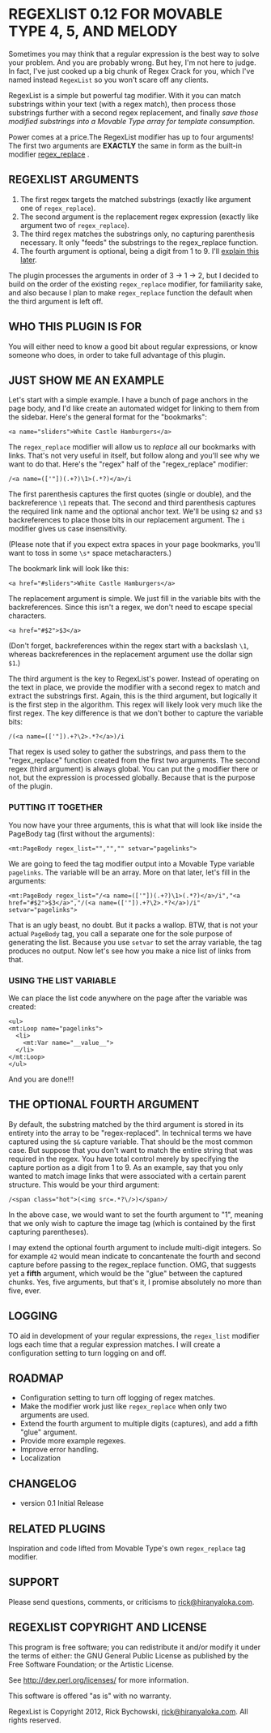 # REGEXLIST 0.12 FOR MOVABLE TYPE 4, 5, AND MELODY #

Sometimes you may think that a regular expression is the best way to solve your problem. And you are probably wrong. But hey, I'm not here to judge. In fact, I've just cooked up a big chunk of Regex Crack for you, which I've named instead  `RegexList` so you won't scare off any clients.

RegexList is a simple but powerful tag modifier.  With it you can match substrings within your text (with a regex match), then process those substrings further with a second regex replacement, and finally _save those modified substrings into a Movable Type array for template consumption_.

Power comes at a price.The RegexList modifier has up to four arguments! The first two arguments are **EXACTLY** the same in form as the built-in modifier [regex_replace](http://www.movabletype.org/documentation/appendices/modifiers/regex-replace.html) .

## REGEXLIST ARGUMENTS ##
1. The first regex targets the matched substrings (exactly like argument one of `regex_replace`).
2. The second argument is the replacement regex expression (exactly like argument two of `regex_replace`).
3. The third regex matches the substrings only, no capturing parenthesis necessary. It only "feeds" the substrings to the regex_replace function.
4. The fourth argument is optional, being a digit from 1 to 9. I'll [explain this later](#arg4).

The plugin processes the arguments in order of 3 -> 1 -> 2, but I decided to build on the order of the existing `regex_replace` modifier, for familiarity sake, and also because I plan to make `regex_replace` function the default when the third argument is left off.

## WHO THIS  PLUGIN IS FOR ##
You will either need to know a good bit about regular expressions, or know someone who does, in order to take full advantage of this plugin.

## JUST SHOW ME AN EXAMPLE ##

Let's start with a simple example. I have a bunch of page anchors in the page body, and I'd like create an automated widget for linking to them from the sidebar. Here's the general format for the "bookmarks":

    <a name="sliders">White Castle Hamburgers</a>

The `regex_replace` modifier will allow us to _replace_ all our bookmarks with links. That's not very useful in itself, but follow along and you'll see why we want to do that. Here's the "regex" half of the "regex_replace" modifier:

    /<a name=(['"])(.+?)\1>(.*?)</a>/i

The first parenthesis captures the first quotes (single or double), and the backreference `\1` repeats that. The second and third parenthesis captures the required link name and the optional anchor text. We'll be using `$2` and `$3` backreferences to place those bits in our replacement argument. The `i` modifier gives us case insensitivity.

(Please note that if you expect extra spaces in your page bookmarks, you'll want to toss in some `\s*` space metacharacters.)

The bookmark link will look like this:

    <a href="#sliders">White Castle Hamburgers</a>

The replacement argument is simple. We just fill in the variable bits with the backreferences. Since this isn't a regex, we don't need to escape special characters.

    <a href="#$2">$3</a>

(Don't forget, backreferences within the regex start with a backslash `\1`, whereas backreferences in the replacement argument use the dollar sign `$1`.)

The third argument is the key to RegexList's power. Instead of operating on the text in place, we provide the modifier with a second regex to match and extract the substrings first. Again, this is the third argument, but logically it is the first step in the algorithm. This regex will likely look very much like the first regex. The key difference is that we don't bother to capture the variable bits:

    /(<a name=(['"]).+?\2>.*?</a>)/i

That regex is used soley to gather the substrings, and pass them to the "regex_replace" function created from the first two arguments. The second regex (third argument) is always global. You can put the `g` modifier there or not, but the expression is processed globally. Because that is the purpose of the plugin.

###  PUTTING  IT TOGETHER ###

You now have your three arguments, this is what that will look like inside the PageBody tag (first without the arguments):

    <mt:PageBody regex_list="","","" setvar="pagelinks">

We are going to feed the tag modifier output into a Movable Type variable `pagelinks`. The variable will be an array. More on that later, let's fill in the arguments:

    <mt:PageBody regex_list="/<a name=(['"])(.+?)\1>(.*?)</a>/i","<a href="#$2">$3</a>","/(<a name=(['"]).+?\2>.*?</a>)/i" setvar="pagelinks">

That is an ugly beast, no doubt. But it packs a wallop. BTW, that is not your actual `PageBody` tag, you call a separate one for the sole purpose of generating the list. Because you use `setvar` to set the array variable, the tag produces no output. Now let's see how you make a nice list of links from that.

   

### USING THE LIST VARIABLE ###

We can place the list code anywhere on the page after the variable was created: 

    <ul>
    <mt:Loop name="pagelinks">
      <li>
        <mt:Var name="__value__">
      </li>
    </mt:Loop>
    </ul>

And you are done!!!

<a name="arg4"></a>
## THE OPTIONAL FOURTH ARGUMENT ##
By default, the substring matched by the third argument is stored in its entirety into the array to be "regex-replaced". In technical terms we have captured using the `$&` capture variable. That should be the most common case. But suppose that you don't want to match the entire string that was required in the regex. You have total control merely by specifying the capture portion as a digit from 1 to 9. As an example, say that you only wanted to match image links that were associated with a certain parent structure. This would be your third argument:

    /<span class="hot">(<img src=.*?\/>)</span>/
    
In the above case, we would want to set the fourth argument to "1", meaning that we only wish to capture the image tag (which is contained by the first capturing parentheses).

I may extend the optional fourth argument to include multi-digit integers. So for example `42` would mean indicate to concantenate the fourth and second capture before passing to the regex_replace function. OMG, that suggests yet a **fifth** argument, which would be the "glue" between the captured chunks. Yes, five arguments, but that's it, I promise absolutely no more than five, ever.

## LOGGING ##
TO aid in development of your regular expressions, the `regex_list` modifier logs each time that a regular expression matches. I will create a configuration setting to turn logging on and off.

## ROADMAP ##
- Configuration setting to turn off logging of regex matches.
- Make the modifier work just like `regex_replace` when only two arguments are used.
- Extend the fourth argument to multiple digits (captures), and add a fifth "glue" argument.
- Provide more example regexes.
- Improve error handling.
- Localization

## CHANGELOG ##
- version 0.1  Initial Release

##  RELATED PLUGINS ##
Inspiration and code lifted from Movable Type's own `regex_replace` tag modifier.

## SUPPORT ##
Please send questions, comments, or criticisms to rick@hiranyaloka.com.

## REGEXLIST COPYRIGHT AND LICENSE ##

This program is free software; you can redistribute it and/or modify it
under the terms of either: the GNU General Public License as published
by the Free Software Foundation; or the Artistic License.

See http://dev.perl.org/licenses/ for more information.

This software is offered "as is" with no warranty.

RegexList is Copyright 2012, Rick Bychowski, rick@hiranyaloka.com.
All rights reserved.
